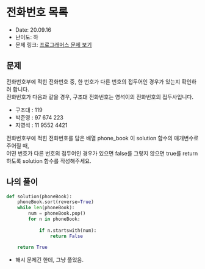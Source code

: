 # 전화번호 목록
* Date: 20.09.16
* 난이도: 하
* 문제 링크: [프로그래머스 문제 보기](https://programmers.co.kr/learn/courses/30/lessons/42577)

## 문제
전화번호부에 적힌 전화번호 중, 한 번호가 다른 번호의 접두어인 경우가 있는지 확인하려 합니다.  
전화번호가 다음과 같을 경우, 구조대 전화번호는 영석이의 전화번호의 접두사입니다.

* 구조대 : 119
* 박준영 : 97 674 223
* 지영석 : 11 9552 4421

전화번호부에 적힌 전화번호를 담은 배열 phone_book 이 solution 함수의 매개변수로 주어질 때,  
어떤 번호가 다른 번호의 접두어인 경우가 있으면 false를 그렇지 않으면 true를 return 하도록 solution 함수를 작성해주세요.

## 나의 풀이
```python
def solution(phoneBook):
    phoneBook.sort(reverse=True)
    while len(phoneBook):
        num = phoneBook.pop()
        for n in phoneBook:
            
            if n.startswith(num):
                return False
            
    return True
```

* 해시 문제긴 한데, 그냥 풀었음.
